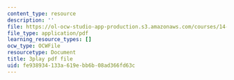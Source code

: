 ```yaml
---
content_type: resource
description: ''
file: https://ol-ocw-studio-app-production.s3.amazonaws.com/courses/14-01-principles-of-microeconomics-fall-2018/fe938934133a619ebb6b08ad366fd63c_tCKk22kaZi4.pdf
file_type: application/pdf
learning_resource_types: []
ocw_type: OCWFile
resourcetype: Document
title: 3play pdf file
uid: fe938934-133a-619e-bb6b-08ad366fd63c
---
```

